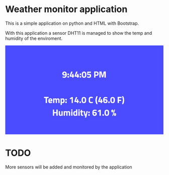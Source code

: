 # Weather monitor application

This is a simple application on python and HTML with Bootstrap.

With this application a sensor DHT11 is managed to show the temp and humidity of the enviroment.

![alt text](https://github.com/gltorres/weather_monitor/blob/master/static/img/example/example_weather.JPG?raw=true)

# TODO

More sensors will be added and monitored by the application
